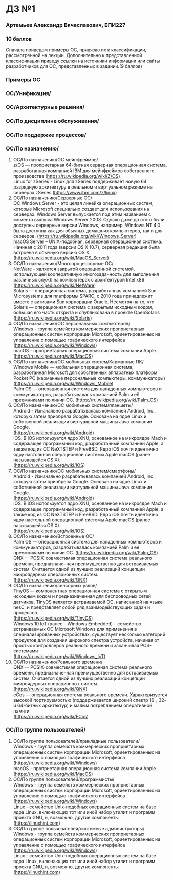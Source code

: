 #  ДЗ №1 #
### Артемьев Александр Вячеславович, БПИ227 ###
### 10 баллов ###
Сначала приведем примеры ОС, привязав их к классификации, рассмотренной на лекции. Дополнительно к представленной классификации приведу ссылки на источники информации или сайты разработчиков для ОС, представленных в задании.(9 баллов)

### Примеры ОС ###

### OC/Унификация/ ###

### OC/Архитектурные решения/ ###

### OC/По дисциплине обслуживания/ ###

### OC/По поддержке процессов/ ###

### OC/По назначению/ ###

1) OC/По назначению/OC мейнфреймов/  
   z/OS — проприетарная 64-битная серверная операционная система, разработанная компанией IBM для мейнфреймов собственного производства
   (https://ru.wikipedia.org/wiki/Z/OS)  
   Linux for zSeries - Linux для zSeries поддерживает новую 64 разрядную архитектуру в реальном и виртуальном режиме на серверах zSeries
   (https://www.ibm.com/z/linux)  
2) OC/По назначению/Серверные OC/  
   ОС Windows Server - это целая линейка операционных систем, которые Microsoft специально создает для использования на серверах.          Windows Server выпускается под этим названием с момента выпуска Windows Server 2003. Однако даже до этого были доступны серверные        версии Windows, например, Windows NT 4.0 была доступна как для обычных домашних компьютеров, так и для серверов.                        (https://ru.wikipedia.org/wiki/Windows_Server)  
   macOS Server –  UNIX-подобная, серверная операционная система. Начиная с 2011 года (версии OS X 10.7), серверная редакция была          встроена в обычную версию OS X.  
  (https://ru.wikipedia.org/wiki/MacOS_Server)
3) OC/По назначению/Многопроцессорные ОС/  
   NetWare - является закрытой операционной системой, использующей кооперативную многозадачность для выполнения различных служб на         компьютерах с архитектурой Intel x86
   (https://ru.wikipedia.org/wiki/NetWare)  
   Solaris — операционная система, разработанная компанией Sun Microsystems для платформы SPARC, с 2010 года принадлежит вместе с          активами Sun корпорации Oracle. Несмотря на то, что Solaris — операционная система с закрытым исходным кодом, бо́льшая его часть         открыта и опубликована в проекте OpenSolaris  
   (https://ru.wikipedia.org/wiki/Solaris)
4) OC/По назначению/OC персональных компьютеров/  
   Windows -  группа семейств коммерческих проприетарных операционных систем корпорации Microsoft, ориентированных на управление с помощью графического интерфейса
   (https://ru.wikipedia.org/wiki/Windows)  
   macOS - проприетарная операционная система компании Apple.
   (https://ru.wikipedia.org/wiki/MacOS)
5) OC/По назначению/ОС мобильных систем/Карманные ПК/  
   Windows Mobile — мобильная операционная система, разработанная Microsoft для собственных аппаратных платформ Pocket PC (карманные персональные компьютеры, коммуникаторы)  
   (https://ru.wikipedia.org/wiki/Windows_Mobile)  
   Palm OS — операционная система для наладонных компьютеров и коммуникаторов, разрабатывалась компанией Palm и её преемниками по линии ОС.
   (https://ru.wikipedia.org/wiki/Palm_OS)
6) OC/По назначению/ОС мобильных систем/планшеты/  
   Android - Изначально разрабатывалась компанией Android, Inc., которую затем приобрела Google. Основана на ядре Linux и собственной реализации виртуальной машины Java компании Google.  
   (https://ru.wikipedia.org/wiki/Android)  
   iOS. В iOS используется ядро XNU, основанное на микроядре Mach и содержащее программный код, разработанный компанией Apple, а также код из ОС NeXTSTEP и FreeBSD. Ядро iOS почти идентично ядру настольной операционной системы Apple macOS (ранее называвшейся OS X).  
   (https://ru.wikipedia.org/wiki/IOS)
7)  OC/По назначению/ОС мобильных систем/смартфоны/  
   Android - Изначально разрабатывалась компанией Android, Inc., которую затем приобрела Google. Основана на ядре Linux и собственной реализации виртуальной машины Java компании Google.  
   (https://ru.wikipedia.org/wiki/Android)  
   iOS. В iOS используется ядро XNU, основанное на микроядре Mach и содержащее программный код, разработанный компанией Apple, а также код из ОС NeXTSTEP и FreeBSD. Ядро iOS почти идентично ядру настольной операционной системы Apple macOS (ранее называвшейся OS X).  
   (https://ru.wikipedia.org/wiki/IOS)
8) OC/По назначению/Встроенные OC/  
   Palm OS — операционная система для наладонных компьютеров и коммуникаторов, разрабатывалась компанией Palm и её преемниками по линии ОС.
   (https://ru.wikipedia.org/wiki/Palm_OS)  
   QNX — POSIX-совместимая операционная система реального времени, предназначенная преимущественно для встраиваемых систем. Считается одной из лучших реализаций концепции микроядерных операционных систем.
   (https://ru.wikipedia.org/wiki/QNX)
9) OC/По назначению/сенсорных узлов/  
    TinyOS — компонентная операционная система с открытым исходным кодом и предназначенная для беспроводных сетей датчиков. TinyOS является встраиваемой ОС, написанной на языке nesC, и представляет собой ряд взаимодействующих задач и процессов.  
   (https://ru.wikipedia.org/wiki/TinyOS)  
   Windows 10 IoT (ранее – Windows Embedded) – семейство встраиваемых ОС Microsoft Windows для применения в специализированных устройствах; существует несколько категорий продуктов для создания широкого спектра устройств, начиная от простых контроллеров реального времени и заканчивая POS-системами   
   (https://ru.wikipedia.org/wiki/Windows_IoT)  
10) OC/По назначению/Реального времени/  
   QNX — POSIX-совместимая операционная система реального времени, предназначенная преимущественно для встраиваемых систем. Считается одной из лучших реализаций концепции микроядерных операционных систем.  
   (https://ru.wikipedia.org/wiki/QNX)  
   eCos — операционная система реального времени. Характеризуется высокой портируемостью (поддерживается широкий спектр 16-, 32- и 64-битных архитектур) и малым потреблением оперативной памяти  
 (https://ru.wikipedia.org/wiki/ECos)  
### OC/По группе пользователей/ ###  
1) OC/По группе пользователей/прикладные пользователи/  
   Windows -  группа семейств коммерческих проприетарных операционных систем корпорации Microsoft, ориентированных на управление с помощью графического интерфейса
   (https://ru.wikipedia.org/wiki/Windows)  
   macOS - проприетарная операционная система компании Apple.
   (https://ru.wikipedia.org/wiki/MacOS)
2) OC/По группе пользователей/программисты/  
   Windows -  группа семейств коммерческих проприетарных операционных систем корпорации Microsoft, ориентированных на управление с помощью графического интерфейса
   (https://ru.wikipedia.org/wiki/Windows)  
   Linux - семейство Unix-подобных операционных систем на базе ядра Linux, включающих тот или иной набор утилит и программ проекта GNU, и, возможно, другие компоненты  
   (https://linuxhint.com)  
3) OC/По группе пользователей/системные администраторы/  
   Windows -  группа семейств коммерческих проприетарных операционных систем корпорации Microsoft, ориентированных на управление с помощью графического интерфейса
   (https://ru.wikipedia.org/wiki/Windows)  
   Linux - семейство Unix-подобных операционных систем на базе ядра Linux, включающих тот или иной набор утилит и программ проекта GNU, и, возможно, другие компоненты  
   (https://linuxhint.com)  
